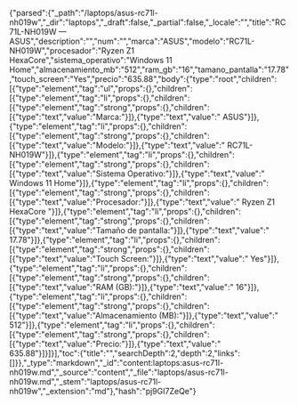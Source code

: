 {"parsed":{"_path":"/laptops/asus-rc71l-nh019w","_dir":"laptops","_draft":false,"_partial":false,"_locale":"","title":"RC71L-NH019W — ASUS","description":"","num":"","marca":"ASUS","modelo":"RC71L-NH019W","procesador":"Ryzen Z1 HexaCore","sistema_operativo":"Windows 11 Home","almacenamiento_mb":"512","ram_gb":"16","tamano_pantalla":"17.78","touch_screen":"Yes","precio":"635.88","body":{"type":"root","children":[{"type":"element","tag":"ul","props":{},"children":[{"type":"element","tag":"li","props":{},"children":[{"type":"element","tag":"strong","props":{},"children":[{"type":"text","value":"Marca:"}]},{"type":"text","value":" ASUS"}]},{"type":"element","tag":"li","props":{},"children":[{"type":"element","tag":"strong","props":{},"children":[{"type":"text","value":"Modelo:"}]},{"type":"text","value":" RC71L-NH019W"}]},{"type":"element","tag":"li","props":{},"children":[{"type":"element","tag":"strong","props":{},"children":[{"type":"text","value":"Sistema Operativo:"}]},{"type":"text","value":" Windows 11 Home"}]},{"type":"element","tag":"li","props":{},"children":[{"type":"element","tag":"strong","props":{},"children":[{"type":"text","value":"Procesador:"}]},{"type":"text","value":" Ryzen Z1 HexaCore "}]},{"type":"element","tag":"li","props":{},"children":[{"type":"element","tag":"strong","props":{},"children":[{"type":"text","value":"Tamaño de pantalla:"}]},{"type":"text","value":" 17.78"}]},{"type":"element","tag":"li","props":{},"children":[{"type":"element","tag":"strong","props":{},"children":[{"type":"text","value":"Touch Screen:"}]},{"type":"text","value":" Yes"}]},{"type":"element","tag":"li","props":{},"children":[{"type":"element","tag":"strong","props":{},"children":[{"type":"text","value":"RAM (GB):"}]},{"type":"text","value":" 16"}]},{"type":"element","tag":"li","props":{},"children":[{"type":"element","tag":"strong","props":{},"children":[{"type":"text","value":"Almacenamiento (MB):"}]},{"type":"text","value":" 512"}]},{"type":"element","tag":"li","props":{},"children":[{"type":"element","tag":"strong","props":{},"children":[{"type":"text","value":"Precio:"}]},{"type":"text","value":" 635.88"}]}]}],"toc":{"title":"","searchDepth":2,"depth":2,"links":[]}},"_type":"markdown","_id":"content:laptops:asus-rc71l-nh019w.md","_source":"content","_file":"laptops/asus-rc71l-nh019w.md","_stem":"laptops/asus-rc71l-nh019w","_extension":"md"},"hash":"pj9GI7ZeQe"}